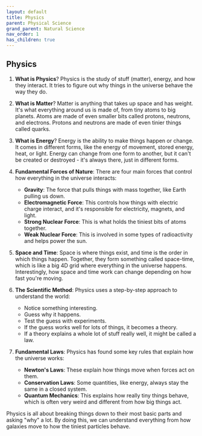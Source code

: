 ```yaml
---
layout: default
title: Physics
parent: Physical Science
grand_parent: Natural Science
nav_order: 1
has_children: true
---
```


## Physics

1. **What is Physics**? Physics is the study of stuff (matter), energy, and how they interact. It tries to figure out why things in the universe behave the way they do.

2. **What is Matter**? Matter is anything that takes up space and has weight. It's what everything around us is made of, from tiny atoms to big planets. Atoms are made of even smaller bits called protons, neutrons, and electrons. Protons and neutrons are made of even tinier things called quarks.

3. **What is Energy**? Energy is the ability to make things happen or change. It comes in different forms, like the energy of movement, stored energy, heat, or light. Energy can change from one form to another, but it can't be created or destroyed - it's always there, just in different forms.

4. **Fundamental Forces of Nature**: There are four main forces that control how everything in the universe interacts:
   - **Gravity**: The force that pulls things with mass together, like Earth pulling us down.
   - **Electromagnetic Force**: This controls how things with electric charge interact, and it's responsible for electricity, magnets, and light.
   - **Strong Nuclear Force**: This is what holds the tiniest bits of atoms together.
   - **Weak Nuclear Force**: This is involved in some types of radioactivity and helps power the sun.

5. **Space and Time**: Space is where things exist, and time is the order in which things happen. Together, they form something called space-time, which is like a big 4D grid where everything in the universe happens. Interestingly, how space and time work can change depending on how fast you're moving.

6. **The Scientific Method**: Physics uses a step-by-step approach to understand the world:
   - Notice something interesting.
   - Guess why it happens.
   - Test the guess with experiments.
   - If the guess works well for lots of things, it becomes a theory.
   - If a theory explains a whole lot of stuff really well, it might be called a law.

7. **Fundamental Laws**: Physics has found some key rules that explain how the universe works:
   - **Newton's Laws**: These explain how things move when forces act on them.
   - **Conservation Laws**: Some quantities, like energy, always stay the same in a closed system.
   - **Quantum Mechanics**: This explains how really tiny things behave, which is often very weird and different from how big things act.
  
Physics is all about breaking things down to their most basic parts and asking "why" a lot. By doing this, we can understand everything from how galaxies move to how the tiniest particles behave.

